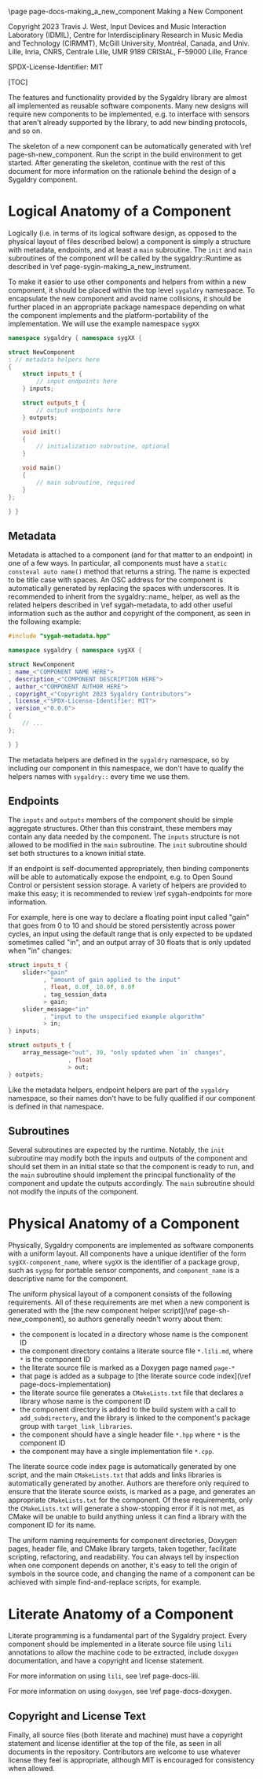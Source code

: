 \page page-docs-making_a_new_component Making a New Component

Copyright 2023 Travis J. West, Input Devices and Music Interaction Laboratory
(IDMIL), Centre for Interdisciplinary Research in Music Media and Technology
(CIRMMT), McGill University, Montréal, Canada, and Univ. Lille, Inria, CNRS,
Centrale Lille, UMR 9189 CRIStAL, F-59000 Lille, France

SPDX-License-Identifier: MIT

[TOC]

The features and functionality provided by the Sygaldry library are almost all
implemented as reusable software components. Many new designs will require new
components to be implemented, e.g. to interface with sensors that aren't
already supported by the library, to add new binding protocols, and so on.

The skeleton of a new component can be automatically generated with \ref page-sh-new_component.
Run the script in the build environment to get started. After generating the
skeleton, continue with the rest of this document for more information on
the rationale behind the design of a Sygaldry component.

# Logical Anatomy of a Component

Logically (i.e. in terms of its logical software design, as opposed to the
physical layout of files described below) a component is simply a structure
with metadata, endpoints, and at least a `main` subroutine. The `init` and
`main` subroutines of the component will be called by the sygaldry::Runtime as
described in \ref page-sygin-making_a_new_instrument.

To make it easier to use other components and helpers from within a new
component, it should be placed within the top level `sygaldry` namespace. To
encapsulate the new component and avoid name collisions, it should be further
placed in an appropriate package namespace depending on what the component
implements and the platform-portability of the implementation. We will use the
example namespace `sygXX`

```cpp
namespace sygaldry { namespace sygXX {

struct NewComponent
: // metadata helpers here
{
    struct inputs_t {
        // input endpoints here
    } inputs;

    struct outputs_t {
        // output endpoints here
    } outputs;

    void init()
    {
        // initialization subroutine, optional
    }

    void main()
    {
        // main subroutine, required
    }
};

} }
```

## Metadata

Metadata is attached to a component (and for that matter to an endpoint) in one
of a few ways. In particular, all components must have a `static consteval auto
name()` method that returns a string. The name is expected to be title case
with spaces. An OSC address for the component is automatically generated by
replacing the spaces with underscores. It is recommended to inherit from the
sygaldry::name_ helper, as well as the related helpers described in
\ref sygah-metadata, to add other useful information such as the author and
copyright of the component, as seen in the following example:

```cpp
#include "sygah-metadata.hpp"

namespace sygaldry { namespace sygXX {

struct NewComponent
: name_<"COMPONENT NAME HERE">
, description_<"COMPONENT DESCRIPTION HERE">
, author_<"COMPONENT AUTHOR HERE">
, copyright_<"Copyright 2023 Sygaldry Contributors">
, license_<"SPDX-License-Identifier: MIT">
, version_<"0.0.0">
{
    // ...
};

} }
```

The metadata helpers are defined in the `sygaldry` namespace, so by including
our component in this namespace, we don't have to qualify the helpers names with
`sygaldry::` every time we use them.

## Endpoints

The `inputs` and `outputs` members of the component should be simple aggregate
structures. Other than this constraint, these members may contain any data
needed by the component. The `inputs` structure is not allowed to be modified
in the `main` subroutine. The `init` subroutine should set both structures to a
known initial state.

If an endpoint is self-documented appropriately, then binding components will
be able to automatically expose the endpoint, e.g. to Open Sound Control
or persistent session storage. A variety of helpers are provided to make this
easy; it is recommended to review \ref sygah-endpoints for more information.

For example, here is one way to declare a floating point input called "gain"
that goes from 0 to 10 and should be stored persistently across power cycles,
an input using the default range that is only expected to be updated sometimes
called "in", and an output array of 30 floats that is only updated when "in"
changes:

```cpp
struct inputs_t {
    slider<"gain"
          , "amount of gain applied to the input"
          , float, 0.0f¸ 10.0f, 0.0f
          , tag_session_data
          > gain;
    slider_message<"in"
          , "input to the unspecified example algorithm"
          > in;
} inputs;

struct outputs_t {
    array_message<"out", 30, "only updated when `in` changes",
                 , float
                 > out;
} outputs;
```

Like the metadata helpers, endpoint helpers are part of the `sygaldry`
namespace, so their names don't have to be fully qualified if our component is
defined in that namespace.

## Subroutines

Several subroutines are expected by the runtime. Notably, the `init` subroutine
may modify both the inputs and outputs of the component and should set them in
an initial state so that the component is ready to run, and the `main`
subroutine should implement the principal functionality of the component and update
the outputs accordingly. The `main` subroutine should not modify the inputs of
the component.

# Physical Anatomy of a Component

Physically, Sygaldry components are implemented as software components with a
uniform layout. All components have a unique identifier of the form
`sygXX-component_name`, where `sygXX` is the identifier of a package group,
such as `sygsp` for portable sensor components, and `component_name` is a
descriptive name for the component.

The uniform physical layout of a component consists of the following requirements.
All of these requirements are met when a new component is generated with the
[the new component helper script](\ref page-sh-new_component), so authors
generally needn't worry about them:

- the component is located in a directory whose name is the component ID
- the component directory contains a literate source file `*.lili.md`, where `*` is the component ID
- the literate source file is marked as a Doxygen page named `page-*`
- that page is added as a subpage to [the literate source code index](\ref page-docs-implementation)
- the literate source file generates a `CMakeLists.txt` file that declares a library whose name is the component ID
- the component directory is added to the build system with a call to `add_subdirectory`, and the library is linked to the component's package group with `target_link_libraries`.
- the component should have a single header file `*.hpp` where `*` is the component ID
- the component may have a single implementation file `*.cpp`.

The literate source code index page is automatically generated by one script,
and the main `CMakeLists.txt` that adds and links libraries is automatically
generated by another. Authors are therefore only required to ensure that the
literate source exists, is marked as a page, and generates an appropriate
`CMakeLists.txt` for the component. Of these requirements, only the
`CMakeLists.txt` will generate a show-stopping error if it is not met, as CMake
will be unable to build anything unless it can find a library with the
component ID for its name.

The uniform naming requirements for component directories, Doxygen pages,
header file, and CMake library targets, taken together, facilitate scripting,
refactoring, and readability. You can always tell by inspection when one
component depends on another, it's easy to tell the origin of symbols in the
source code, and changing the name of a component can be achieved with simple
find-and-replace scripts, for example.

# Literate Anatomy of a Component

Literate programming is a fundamental part of the Sygaldry project. Every
component should be implemented in a literate source file using `lili`
annotations to allow the machine code to be extracted, include `doxygen`
documentation, and have a copyright and license statement.

For more information on using `lili`, see \ref page-docs-lili.

For more information on using `doxygen`, see \ref page-docs-doxygen.

## Copyright and License Text

Finally, all source files (both literate and machine) must have a copyright
statement and license identifier at the top of the file, as seen in all
documents in the repository. Contributors are welcome to use whatever license
they feel is appropriate, although MIT is encouraged for consistency when
allowed.
